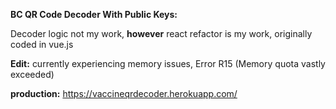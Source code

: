 **BC QR Code Decoder With Public Keys:**

Decoder logic not my work, **however** react refactor is my work, originally coded in vue.js

**Edit:** currently experiencing memory issues, Error R15 (Memory quota vastly exceeded)



**production:** https://vaccineqrdecoder.herokuapp.com/
